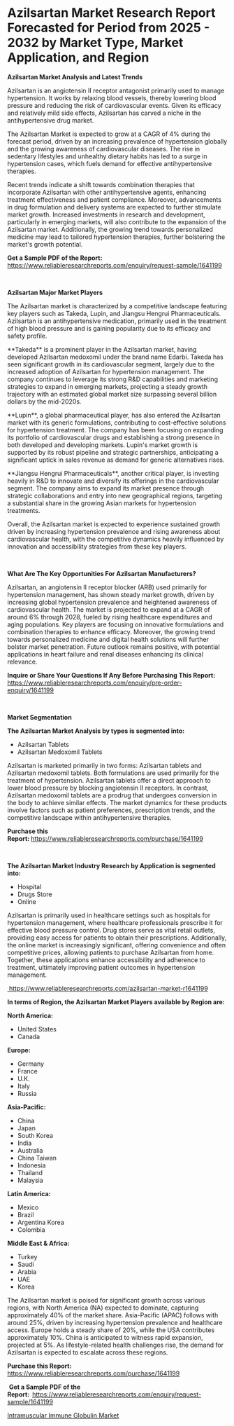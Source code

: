 <p><h1>Azilsartan Market Research Report Forecasted for Period from 2025 -  2032 by Market Type, Market Application, and Region</h1></p><p><strong>Azilsartan Market Analysis and Latest Trends</strong></p>
<p><p>Azilsartan is an angiotensin II receptor antagonist primarily used to manage hypertension. It works by relaxing blood vessels, thereby lowering blood pressure and reducing the risk of cardiovascular events. Given its efficacy and relatively mild side effects, Azilsartan has carved a niche in the antihypertensive drug market.</p><p>The Azilsartan Market is expected to grow at a CAGR of 4% during the forecast period, driven by an increasing prevalence of hypertension globally and the growing awareness of cardiovascular diseases. The rise in sedentary lifestyles and unhealthy dietary habits has led to a surge in hypertension cases, which fuels demand for effective antihypertensive therapies. </p><p>Recent trends indicate a shift towards combination therapies that incorporate Azilsartan with other antihypertensive agents, enhancing treatment effectiveness and patient compliance. Moreover, advancements in drug formulation and delivery systems are expected to further stimulate market growth. Increased investments in research and development, particularly in emerging markets, will also contribute to the expansion of the Azilsartan market. Additionally, the growing trend towards personalized medicine may lead to tailored hypertension therapies, further bolstering the market's growth potential.</p></p>
<p><strong>Get a Sample PDF of the Report:&nbsp;</strong> <a href="https://www.reliableresearchreports.com/enquiry/request-sample/1641199?utm_campaign=3265&utm_medium=2&utm_source=Github&utm_content=ia&utm_term=08032025&utm_id=azilsartan">https://www.reliableresearchreports.com/enquiry/request-sample/1641199</a></p>
<p>&nbsp;</p>
<p><strong>Azilsartan Major Market Players</strong></p>
<p><p>The Azilsartan market is characterized by a competitive landscape featuring key players such as Takeda, Lupin, and Jiangsu Hengrui Pharmaceuticals. Azilsartan is an antihypertensive medication, primarily used in the treatment of high blood pressure and is gaining popularity due to its efficacy and safety profile.</p><p>**Takeda** is a prominent player in the Azilsartan market, having developed Azilsartan medoxomil under the brand name Edarbi. Takeda has seen significant growth in its cardiovascular segment, largely due to the increased adoption of Azilsartan for hypertension management. The company continues to leverage its strong R&D capabilities and marketing strategies to expand in emerging markets, projecting a steady growth trajectory with an estimated global market size surpassing several billion dollars by the mid-2020s.</p><p>**Lupin**, a global pharmaceutical player, has also entered the Azilsartan market with its generic formulations, contributing to cost-effective solutions for hypertension treatment. The company has been focusing on expanding its portfolio of cardiovascular drugs and establishing a strong presence in both developed and developing markets. Lupin's market growth is supported by its robust pipeline and strategic partnerships, anticipating a significant uptick in sales revenue as demand for generic alternatives rises.</p><p>**Jiangsu Hengrui Pharmaceuticals**, another critical player, is investing heavily in R&D to innovate and diversify its offerings in the cardiovascular segment. The company aims to expand its market presence through strategic collaborations and entry into new geographical regions, targeting a substantial share in the growing Asian markets for hypertension treatments.</p><p>Overall, the Azilsartan market is expected to experience sustained growth driven by increasing hypertension prevalence and rising awareness about cardiovascular health, with the competitive dynamics heavily influenced by innovation and accessibility strategies from these key players.</p></p>
<p>&nbsp;</p>
<p><strong>What Are The Key Opportunities For Azilsartan Manufacturers?</strong></p>
<p><p>Azilsartan, an angiotensin II receptor blocker (ARB) used primarily for hypertension management, has shown steady market growth, driven by increasing global hypertension prevalence and heightened awareness of cardiovascular health. The market is projected to expand at a CAGR of around 6% through 2028, fueled by rising healthcare expenditures and aging populations. Key players are focusing on innovative formulations and combination therapies to enhance efficacy. Moreover, the growing trend towards personalized medicine and digital health solutions will further bolster market penetration. Future outlook remains positive, with potential applications in heart failure and renal diseases enhancing its clinical relevance.</p></p>
<p><strong>Inquire or Share Your Questions If Any Before Purchasing This Report:</strong> <a href="https://www.reliableresearchreports.com/enquiry/pre-order-enquiry/1641199?utm_campaign=3265&utm_medium=2&utm_source=Github&utm_content=ia&utm_term=08032025&utm_id=azilsartan">https://www.reliableresearchreports.com/enquiry/pre-order-enquiry/1641199</a></p>
<p>&nbsp;</p>
<p><strong>Market Segmentation</strong></p>
<p><strong>The Azilsartan Market Analysis by types is segmented into:</strong></p>
<p><ul><li>Azilsartan Tablets</li><li>Azilsartan Medoxomil Tablets</li></ul></p>
<p><p>Azilsartan is marketed primarily in two forms: Azilsartan tablets and Azilsartan medoxomil tablets. Both formulations are used primarily for the treatment of hypertension. Azilsartan tablets offer a direct approach to lower blood pressure by blocking angiotensin II receptors. In contrast, Azilsartan medoxomil tablets are a prodrug that undergoes conversion in the body to achieve similar effects. The market dynamics for these products involve factors such as patient preferences, prescription trends, and the competitive landscape within antihypertensive therapies.</p></p>
<p><strong>Purchase this Report:&nbsp;</strong><a href="https://www.reliableresearchreports.com/purchase/1641199?utm_campaign=3265&utm_medium=2&utm_source=Github&utm_content=ia&utm_term=08032025&utm_id=azilsartan">https://www.reliableresearchreports.com/purchase/1641199</a></p>
<p>&nbsp;</p>
<p><strong>The Azilsartan Market Industry Research by Application is segmented into:</strong></p>
<p><ul><li>Hospital</li><li>Drugs Store</li><li>Online</li></ul></p>
<p><p>Azilsartan is primarily used in healthcare settings such as hospitals for hypertension management, where healthcare professionals prescribe it for effective blood pressure control. Drug stores serve as vital retail outlets, providing easy access for patients to obtain their prescriptions. Additionally, the online market is increasingly significant, offering convenience and often competitive prices, allowing patients to purchase Azilsartan from home. Together, these applications enhance accessibility and adherence to treatment, ultimately improving patient outcomes in hypertension management.</p></p>
<p><a href="https://www.reliableresearchreports.com/azilsartan-market-r1641199?utm_campaign=3265&utm_medium=2&utm_source=Github&utm_content=ia&utm_term=08032025&utm_id=azilsartan">&nbsp;https://www.reliableresearchreports.com/azilsartan-market-r1641199</a></p>
<p><strong>In terms of Region, the Azilsartan Market Players available by Region are:</strong></p>
<p>
    <p> <strong> North America: </strong>
        <ul>
            <li>United States</li>
            <li>Canada</li>
        </ul>
        </p> 
    <p> <strong> Europe: </strong>
        <ul>
            <li>Germany</li>
            <li>France</li>
            <li>U.K.</li>
            <li>Italy</li>
            <li>Russia</li>
        </ul>
        </p> 
    <p> <strong> Asia-Pacific: </strong>
        <ul>
            <li>China</li>
            <li>Japan</li>
            <li>South Korea</li>
            <li>India</li>
            <li>Australia</li>
            <li>China Taiwan</li>
            <li>Indonesia</li>
            <li>Thailand</li>
            <li>Malaysia</li>
        </ul>
        </p> 
    <p> <strong> Latin America: </strong>
        <ul>
            <li>Mexico</li>
            <li>Brazil</li>
            <li>Argentina Korea</li>
            <li>Colombia</li>
        </ul>
        </p> 
    <p> <strong> Middle East & Africa: </strong>
        <ul>
            <li>Turkey</li>
            <li>Saudi</li>
            <li>Arabia</li>
            <li>UAE</li>
            <li>Korea</li>
        </ul>
    </p>
    </p>
<p><p>The Azilsartan market is poised for significant growth across various regions, with North America (NA) expected to dominate, capturing approximately 40% of the market share. Asia-Pacific (APAC) follows with around 25%, driven by increasing hypertension prevalence and healthcare access. Europe holds a steady share of 20%, while the USA contributes approximately 10%. China is anticipated to witness rapid expansion, projected at 5%. As lifestyle-related health challenges rise, the demand for Azilsartan is expected to escalate across these regions.</p></p>
<p><strong>Purchase this Report: </strong><a href="https://www.reliableresearchreports.com/purchase/1641199?utm_campaign=3265&utm_medium=2&utm_source=Github&utm_content=ia&utm_term=08032025&utm_id=azilsartan">https://www.reliableresearchreports.com/purchase/1641199</a></p>
<p>&nbsp;<strong>Get a Sample PDF of the Report:&nbsp;&nbsp;</strong><a href="https://www.reliableresearchreports.com/enquiry/request-sample/1641199?utm_campaign=3265&utm_medium=2&utm_source=Github&utm_content=ia&utm_term=08032025&utm_id=azilsartan">https://www.reliableresearchreports.com/enquiry/request-sample/1641199</a></p>
<p><strong></strong></p>
<p><p><a href="https://github.com/geyangvayora/Market-Research-Report-List-1/blob/main/intramuscular-immune-globulin-market.md?utm_campaign=3265&utm_medium=2&utm_source=Github&utm_content=ia&utm_term=08032025&utm_id=azilsartan">Intramuscular Immune Globulin Market</a></p></p>